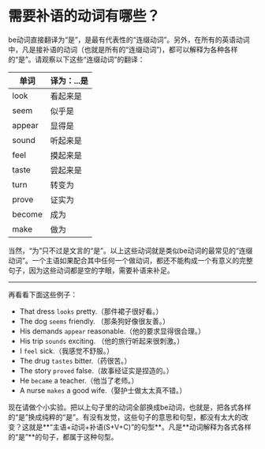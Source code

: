 # 需要补语的动词有哪些？

be动词直接翻译为“是”，是最有代表性的“连缀动词”。另外，在所有的英语动词中，凡是接补语的动词（也就是所有的“连缀动词”)，都可以解释为各种各样的“是”。请观察以下这些“连缀动词”的翻译：
>  
|单词   |译为：...是   |
|---|---|
|look   |看起来是   |
|seem   |似乎是   |
|appear   |显得是   |
|sound   |听起来是   |
|feel   |摸起来是   |
|taste   |尝起来是   |
|turn   |转变为   |
|prove   |证实为   |
|become   |成为   |
|make   |做为   |

当然，“为”只不过是文言的“是”。以上这些动词就是类似be动词的最常见的“连缀动词”。一个主语如果配合其中任何一个做动词，都还不能构成一个有意义的完整句子，因为这些动词都是空的字眼，需要补语来补足。

----

再看看下面这些例子：
>  
- That dress `looks` pretty.（那件裙子很好看。）
- The dog `seems` friendly. （那条狗好像很友善。）
- His demands `appear` reasonable.（他的要求显得很合理。）
- His trip `sounds` exciting. （他的旅行听起来很刺激。）
- I `feel` sick.（我感觉不舒服。）
- The drug `tastes` bitter.（药很苦。）
- The story `proved` false.（故事经证实是捏造的。）
- He `became` a teacher.（他当了老师。）
- A nurse `makes` a good wife.（娶护士做太太真不错。）

现在请做个小实验。把以上句子里的动词全部换成be动词，也就是，把各式各样的“是”换成纯粹的“是”。有没有发觉，这些句子的意思和句型，都没有太大的改变？这就是**“主语+动词+补语(S+V+C)”的句型**。凡是**动词解释为各式各样的“是”**的句子，都属于这种句型。